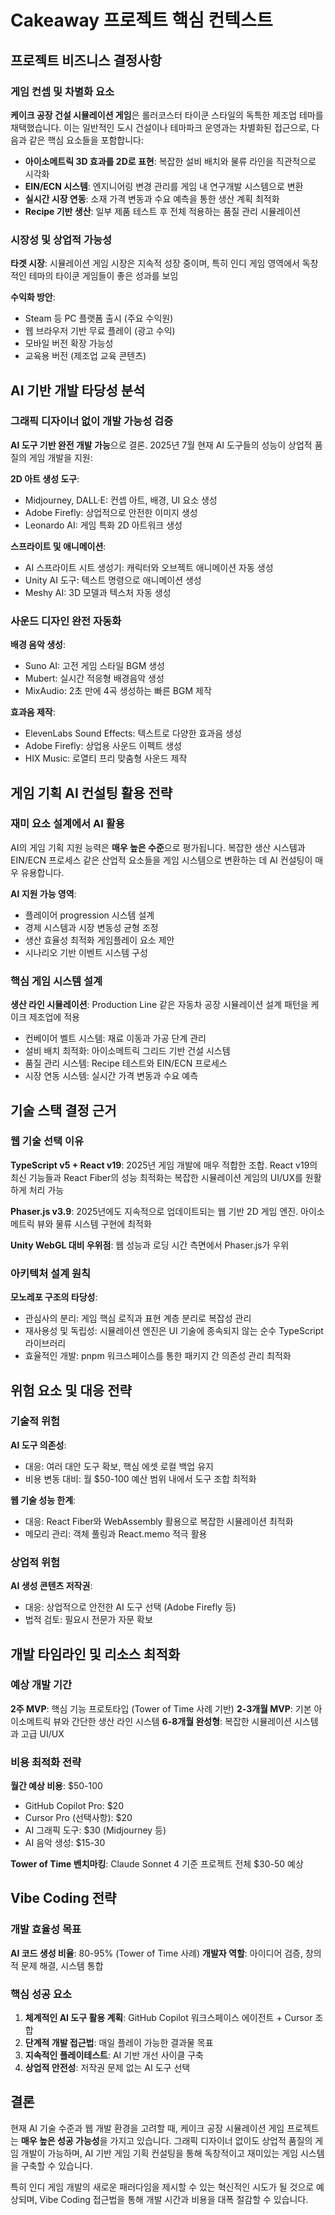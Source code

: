 # Cakeaway 프로젝트 핵심 컨텍스트

## 프로젝트 비즈니스 결정사항

### 게임 컨셉 및 차별화 요소

**케이크 공장 건설 시뮬레이션 게임**은 롤러코스터 타이쿤 스타일의 독특한 제조업 테마를 채택했습니다. 이는 일반적인 도시 건설이나 테마파크 운영과는 차별화된 접근으로, 다음과 같은 핵심 요소들을 포함합니다:

- **아이소메트릭 3D 효과를 2D로 표현**: 복잡한 설비 배치와 물류 라인을 직관적으로 시각화
- **EIN/ECN 시스템**: 엔지니어링 변경 관리를 게임 내 연구개발 시스템으로 변환
- **실시간 시장 연동**: 소재 가격 변동과 수요 예측을 통한 생산 계획 최적화
- **Recipe 기반 생산**: 일부 제품 테스트 후 전체 적용하는 품질 관리 시뮬레이션

### 시장성 및 상업적 가능성

**타겟 시장**: 시뮬레이션 게임 시장은 지속적 성장 중이며, 특히 인디 게임 영역에서 독창적인 테마의 타이쿤 게임들이 좋은 성과를 보임

**수익화 방안**:
- Steam 등 PC 플랫폼 출시 (주요 수익원)
- 웹 브라우저 기반 무료 플레이 (광고 수익)
- 모바일 버전 확장 가능성
- 교육용 버전 (제조업 교육 콘텐츠)

## AI 기반 개발 타당성 분석

### 그래픽 디자이너 없이 개발 가능성 검증

**AI 도구 기반 완전 개발 가능**으로 결론. 2025년 7월 현재 AI 도구들의 성능이 상업적 품질의 게임 개발을 지원:

**2D 아트 생성 도구**:
- Midjourney, DALL·E: 컨셉 아트, 배경, UI 요소 생성
- Adobe Firefly: 상업적으로 안전한 이미지 생성
- Leonardo AI: 게임 특화 2D 아트워크 생성

**스프라이트 및 애니메이션**:
- AI 스프라이트 시트 생성기: 캐릭터와 오브젝트 애니메이션 자동 생성
- Unity AI 도구: 텍스트 명령으로 애니메이션 생성
- Meshy AI: 3D 모델과 텍스처 자동 생성

### 사운드 디자인 완전 자동화

**배경 음악 생성**:
- Suno AI: 고전 게임 스타일 BGM 생성
- Mubert: 실시간 적응형 배경음악 생성
- MixAudio: 2초 만에 4곡 생성하는 빠른 BGM 제작

**효과음 제작**:
- ElevenLabs Sound Effects: 텍스트로 다양한 효과음 생성
- Adobe Firefly: 상업용 사운드 이펙트 생성
- HIX Music: 로열티 프리 맞춤형 사운드 제작

## 게임 기획 AI 컨설팅 활용 전략

### 재미 요소 설계에서 AI 활용

AI의 게임 기획 지원 능력은 **매우 높은 수준**으로 평가됩니다. 복잡한 생산 시스템과 EIN/ECN 프로세스 같은 산업적 요소들을 게임 시스템으로 변환하는 데 AI 컨설팅이 매우 유용합니다.

**AI 지원 가능 영역**:
- 플레이어 progression 시스템 설계
- 경제 시스템과 시장 변동성 균형 조정
- 생산 효율성 최적화 게임플레이 요소 제안
- 시나리오 기반 이벤트 시스템 구성

### 핵심 게임 시스템 설계

**생산 라인 시뮬레이션**: Production Line 같은 자동차 공장 시뮬레이션 설계 패턴을 케이크 제조업에 적용
- 컨베이어 벨트 시스템: 재료 이동과 가공 단계 관리
- 설비 배치 최적화: 아이소메트릭 그리드 기반 건설 시스템
- 품질 관리 시스템: Recipe 테스트와 EIN/ECN 프로세스
- 시장 연동 시스템: 실시간 가격 변동과 수요 예측

## 기술 스택 결정 근거

### 웹 기술 선택 이유

**TypeScript v5 + React v19**: 2025년 게임 개발에 매우 적합한 조합. React v19의 최신 기능들과 React Fiber의 성능 최적화는 복잡한 시뮬레이션 게임의 UI/UX를 원활하게 처리 가능

**Phaser.js v3.9**: 2025년에도 지속적으로 업데이트되는 웹 기반 2D 게임 엔진. 아이소메트릭 뷰와 물류 시스템 구현에 최적화

**Unity WebGL 대비 우위점**: 웹 성능과 로딩 시간 측면에서 Phaser.js가 우위

### 아키텍처 설계 원칙

**모노레포 구조의 타당성**:
- 관심사의 분리: 게임 핵심 로직과 표현 계층 분리로 복잡성 관리
- 재사용성 및 독립성: 시뮬레이션 엔진은 UI 기술에 종속되지 않는 순수 TypeScript 라이브러리
- 효율적인 개발: pnpm 워크스페이스를 통한 패키지 간 의존성 관리 최적화

## 위험 요소 및 대응 전략

### 기술적 위험

**AI 도구 의존성**:
- 대응: 여러 대안 도구 확보, 핵심 에셋 로컬 백업 유지
- 비용 변동 대비: 월 $50-100 예산 범위 내에서 도구 조합 최적화

**웹 기술 성능 한계**:
- 대응: React Fiber와 WebAssembly 활용으로 복잡한 시뮬레이션 최적화
- 메모리 관리: 객체 풀링과 React.memo 적극 활용

### 상업적 위험

**AI 생성 콘텐츠 저작권**:
- 대응: 상업적으로 안전한 AI 도구 선택 (Adobe Firefly 등)
- 법적 검토: 필요시 전문가 자문 확보

## 개발 타임라인 및 리소스 최적화

### 예상 개발 기간

**2주 MVP**: 핵심 기능 프로토타입 (Tower of Time 사례 기반)
**2-3개월 MVP**: 기본 아이소메트릭 뷰와 간단한 생산 라인 시스템
**6-8개월 완성형**: 복잡한 시뮬레이션 시스템과 고급 UI/UX

### 비용 최적화 전략

**월간 예상 비용**: $50-100
- GitHub Copilot Pro: $20
- Cursor Pro (선택사항): $20
- AI 그래픽 도구: $30 (Midjourney 등)
- AI 음악 생성: $15-30

**Tower of Time 벤치마킹**: Claude Sonnet 4 기준 프로젝트 전체 $30-50 예상

## Vibe Coding 전략

### 개발 효율성 목표

**AI 코드 생성 비율**: 80-95% (Tower of Time 사례)
**개발자 역할**: 아이디어 검증, 창의적 문제 해결, 시스템 통합

### 핵심 성공 요소

1. **체계적인 AI 도구 활용 계획**: GitHub Copilot 워크스페이스 에이전트 + Cursor 조합
2. **단계적 개발 접근법**: 매일 플레이 가능한 결과물 목표
3. **지속적인 플레이테스트**: AI 기반 개선 사이클 구축
4. **상업적 안전성**: 저작권 문제 없는 AI 도구 선택

## 결론

현재 AI 기술 수준과 웹 개발 환경을 고려할 때, 케이크 공장 시뮬레이션 게임 프로젝트는 **매우 높은 성공 가능성**을 가지고 있습니다. 그래픽 디자이너 없이도 상업적 품질의 게임 개발이 가능하며, AI 기반 게임 기획 컨설팅을 통해 독창적이고 재미있는 게임 시스템을 구축할 수 있습니다.

특히 인디 게임 개발의 새로운 패러다임을 제시할 수 있는 혁신적인 시도가 될 것으로 예상되며, Vibe Coding 접근법을 통해 개발 시간과 비용을 대폭 절감할 수 있습니다.

